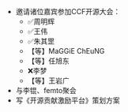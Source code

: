 - 邀请诸位嘉宾参加CCF开源大会：
	- ✅周明辉
	- ✅王伟
	- ✅朱其罡
	- 【等】MaGGiE ChEuNG
	- 【等】任旭东
	- ❌李梦
	- 【等】王岩广
- 与李锟、femto聚会
- 写《开源贡献激励平台》策划方案